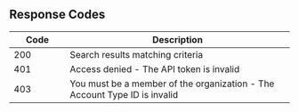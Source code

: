 
## Response Codes

<table>
<colgroup>
<col style="width: 20%" />
<col style="width: 80%" />
</colgroup>
<thead>
<tr class="header">
<th>Code</th>
<th>Description</th>
</tr>
</thead>
<tbody>
<tr class="odd">
<td>200</td>
<td>Search results matching criteria</td>
</tr>
<tr class="even">
<td>401</td>
<td>Access denied - The API token is invalid</td>
</tr>
<tr class="odd">
<td>403</td>
<td>You must be a member of the organization - The Account Type ID is invalid</td>
</tr>
</tbody>
</table>